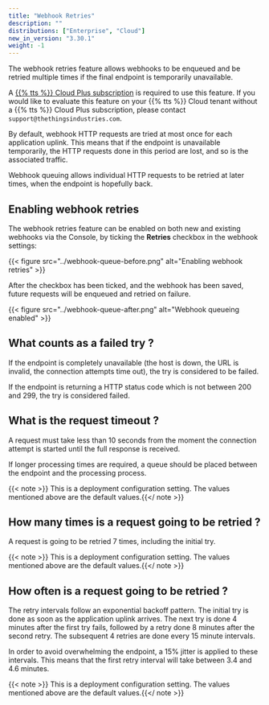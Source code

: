 ```yaml
---
title: "Webhook Retries"
description: ""
distributions: ["Enterprise", "Cloud"]
new_in_version: "3.30.1"
weight: -1
---
```


The webhook retries feature allows webhooks to be enqueued and be retried multiple times if the final endpoint is temporarily unavailable.

<!--more-->

A [{{% tts %}} Cloud Plus subscription](https://www.thethingsindustries.com/stack/plans/) is required to use this feature.
If you would like to evaluate this feature on your {{% tts %}} Cloud tenant without a {{% tts %}} Cloud Plus subscription, please contact `support@thethingsindustries.com`.

By default, webhook HTTP requests are tried at most once for each application uplink. This means that if the endpoint is unavailable temporarily, the HTTP requests done in this period are lost, and so is the associated traffic.

Webhook queuing allows individual HTTP requests to be retried at later times, when the endpoint is hopefully back.

## Enabling webhook retries

The webhook retries feature can be enabled on both new and existing webhooks via the Console, by ticking the **Retries** checkbox in the webhook settings:

{{< figure src="../webhook-queue-before.png" alt="Enabling webhook retries" >}}

After the checkbox has been ticked, and the webhook has been saved, future requests will be enqueued and retried on failure.

{{< figure src="../webhook-queue-after.png" alt="Webhook queueing enabled" >}}

## What counts as a failed try ?

If the endpoint is completely unavailable (the host is down, the URL is invalid, the connection attempts time out), the try is considered to be failed.

If the endpoint is returning a HTTP status code which is not between 200 and 299, the try is considered failed.

## What is the request timeout ?

A request must take less than 10 seconds from the moment the connection attempt is started until the full response is received.

If longer processing times are required, a queue should be placed between the endpoint and the processing process.

{{< note >}} This is a deployment configuration setting. The values mentioned above are the default values.{{</ note >}}

## How many times is a request going to be retried ?

A request is going to be retried 7 times, including the initial try.

{{< note >}} This is a deployment configuration setting. The values mentioned above are the default values.{{</ note >}}

## How often is a request going to be retried ?

The retry intervals follow an exponential backoff pattern. The initial try is done as soon as the application uplink arrives. The next try is done 4 minutes after the first try fails, followed by a retry done 8 minutes after the second retry. The subsequent 4 retries are done every 15 minute intervals.

In order to avoid overwhelming the endpoint, a 15% jitter is applied to these intervals. This means that the first retry interval will take between 3.4 and 4.6 minutes.

{{< note >}} This is a deployment configuration setting. The values mentioned above are the default values.{{</ note >}}
